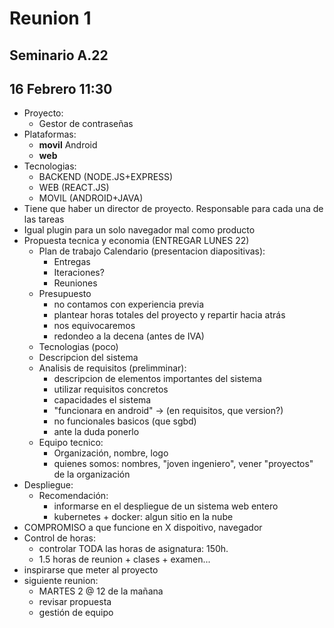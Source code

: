 # Reunion 1

## Seminario A.22

## 16 Febrero 11:30

- Proyecto:
  - Gestor de contraseñas
- Plataformas:
  - **movil** Android
  - **web**
- Tecnologias:
  - BACKEND (NODE.JS+EXPRESS)
  - WEB (REACT.JS)
  - MOVIL (ANDROID+JAVA)
- Tiene que haber un director de proyecto. Responsable para cada una de las tareas
- Igual plugin para un solo navegador mal como producto
- Propuesta tecnica y economia (ENTREGAR LUNES 22)
  - Plan de trabajo Calendario (presentacion diapositivas):
    - Entregas
    - Iteraciones?
    - Reuniones
  - Presupuesto
    - no contamos con experiencia previa
    - plantear horas totales del proyecto y repartir hacia atrás
    - nos equivocaremos
    - redondeo a la decena (antes de IVA)
  - Tecnologias (poco)
  - Descripcion del sistema
  - Analisis de requisitos (prelimminar):
    - descripcion de elementos importantes del sistema
    - utilizar requisitos concretos
    - capacidades el sistema
    - "funcionara en android" -> (en requisitos, que version?)
    - no funcionales basicos (que sgbd)
    - ante la duda ponerlo
  - Equipo tecnico:
    - Organización, nombre, logo
    - quienes somos: nombres, "joven ingeniero", vener "proyectos" de la organización
- Despliegue:
  - Recomendación:
    - informarse en el despliegue de un sistema web entero
    - kubernetes + docker: algun sitio en la nube
- COMPROMISO a que funcione en X dispoitivo, navegador
- Control de horas:
  - controlar TODA las horas de asignatura: 150h.
  - 1.5 horas de reunion + clases + examen...
- inspirarse que meter al proyecto
- siguiente reunion:
  - MARTES 2 @ 12 de la mañana
  - revisar propuesta
  - gestión de equipo
    